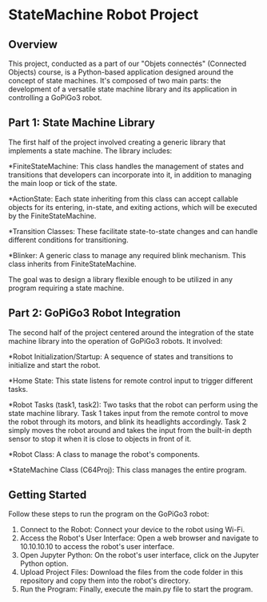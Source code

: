 # StateMachine Robot Project

## Overview

This project, conducted as a part of our "Objets connectés" (Connected Objects) course, is a Python-based application designed around the concept of state machines. It's composed of two main parts: the development of a versatile state machine library and its application in controlling a GoPiGo3 robot.

## Part 1: State Machine Library

The first half of the project involved creating a generic library that implements a state machine. The library includes:

  *FiniteStateMachine: This class handles the management of states and transitions that developers can incorporate into it, in addition to managing the main loop or tick of the state.
  
  *ActionState: Each state inheriting from this class can accept callable objects for its entering, in-state, and exiting actions, which will be executed by the FiniteStateMachine.
  
  *Transition Classes: These facilitate state-to-state changes and can handle different conditions for transitioning.
  
  *Blinker: A generic class to manage any required blink mechanism. This class inherits from FiniteStateMachine.
  
The goal was to design a library flexible enough to be utilized in any program requiring a state machine.

## Part 2: GoPiGo3 Robot Integration

The second half of the project centered around the integration of the state machine library into the operation of GoPiGo3 robots. It involved:

  *Robot Initialization/Startup: A sequence of states and transitions to initialize and start the robot.

  *Home State: This state listens for remote control input to trigger different tasks.

  *Robot Tasks (task1, task2): Two tasks that the robot can perform using the state machine library. Task 1 takes input from the remote control to move the robot through its motors, and blink its headlights           accordingly. Task 2 simply moves the robot around and takes the input from the built-in depth sensor to stop it when it is close to objects in front of it. 

  *Robot Class: A class to manage the robot's components.

  *StateMachine Class (C64Proj): This class manages the entire program.

## Getting Started

Follow these steps to run the program on the GoPiGo3 robot:

1. Connect to the Robot: Connect your device to the robot using Wi-Fi.
2. Access the Robot's User Interface: Open a web browser and navigate to 10.10.10.10 to access the robot's user interface.
3. Open Jupyter Python: On the robot's user interface, click on the Jupyter Python option.
4. Upload Project Files: Download the files from the code folder in this repository and copy them into the robot's directory.
5. Run the Program: Finally, execute the main.py file to start the program.
